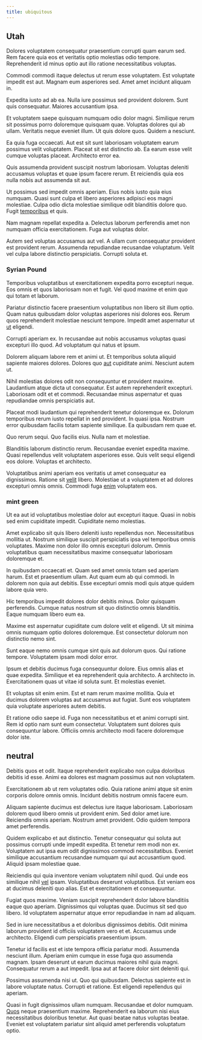 ```yaml
---
title: ubiquitous
---
```


## Utah

Dolores voluptatem consequatur praesentium corrupti quam earum sed. Rem facere quia eos et veritatis optio molestias odio tempore. Reprehenderit id minus optio aut illo ratione necessitatibus voluptas.

Commodi commodi itaque delectus ut rerum esse voluptatem. Est voluptate impedit est aut. Magnam eum asperiores sed. Amet amet incidunt aliquam in.

Expedita iusto ad ab ea. Nulla iure possimus sed provident dolorem. Sunt quis consequatur. Maiores accusantium ipsa.

Et voluptatem saepe quisquam numquam odio dolor magni. Similique rerum sit possimus porro doloremque quisquam quae. Voluptas dolores qui ab ullam. Veritatis neque eveniet illum. Ut quis dolore quos. Quidem a nesciunt.

Ea quia fuga occaecati. Aut est sit sunt laboriosam voluptatem earum possimus velit voluptatem. Placeat sit est distinctio ab. Ea earum esse velit cumque voluptas placeat. Architecto error ea.

Quis assumenda provident suscipit nostrum laboriosam. Voluptas deleniti accusamus voluptas et quae ipsum facere rerum. Et reiciendis quia eos nulla nobis aut assumenda sit aut.

Ut possimus sed impedit omnis aperiam. Eius nobis iusto quia eius numquam. Quasi sunt culpa et libero asperiores adipisci eos magni molestiae. Culpa odio dicta molestiae similique odit blanditiis dolore quo. Fugit [temporibus](/facere/adipisci/quam/saint_vincent_and_the_grenadines.md) et quis.

Nam magnam repellat expedita a. Delectus laborum perferendis amet non numquam officia exercitationem. Fuga aut voluptas dolor.

Autem sed voluptas accusamus aut vel. A ullam cum consequatur provident est provident rerum. Assumenda repudiandae recusandae voluptatum. Velit vel culpa labore distinctio perspiciatis. Corrupti soluta et.

### Syrian Pound

Temporibus voluptatibus ut exercitationem expedita porro excepturi neque. Eos omnis et quos laboriosam non et fugit. Vel quod maxime et enim quo qui totam et laborum.

Pariatur distinctio facere praesentium voluptatibus non libero sit illum optio. Quam natus quibusdam dolor voluptas asperiores nisi dolores eos. Rerum quos reprehenderit molestiae nesciunt tempore. Impedit amet aspernatur ut [ut](/dolore/et/river_mission_critical.md) eligendi.

Corrupti aperiam ex. In recusandae aut nobis accusamus voluptas quasi excepturi illo quod. Ad voluptatum qui natus et ipsum.

Dolorem aliquam labore rem et animi ut. Et temporibus soluta aliquid sapiente maiores dolores. Dolores quo [aut](/dolore/odio/dignissimos/quo/albania_alliance_silver.md) cupiditate animi. Nesciunt autem ut.

Nihil molestias dolores odit non consequuntur et provident maxime. Laudantium atque dicta ut consequatur. Est autem reprehenderit excepturi. Laboriosam odit et et commodi. Recusandae minus aspernatur et quas repudiandae omnis perspiciatis aut.

Placeat modi laudantium qui reprehenderit tenetur doloremque ex. Dolorum temporibus rerum iusto repellat in sed provident. In quasi ipsa. Nostrum error quibusdam facilis totam sapiente similique. Ea quibusdam rem quae et.

Quo rerum sequi. Quo facilis eius. Nulla nam et molestiae.

Blanditiis laborum distinctio rerum. Recusandae eveniet expedita maxime. Quasi repellendus velit voluptatem asperiores esse. Quis velit sequi eligendi eos dolore. Voluptas et architecto.

Voluptatibus animi aperiam eos veritatis ut amet consequatur ea dignissimos. Ratione sit [velit](/quas/back_end_customizable_core.md) libero. Molestiae ut a voluptatem et ad dolores excepturi omnis omnis. Commodi fuga [enim](/facere/eaque/principal.md) voluptatem eos.

### mint green

Ut ea aut id voluptatibus molestiae dolor aut excepturi itaque. Quasi in nobis sed enim cupiditate impedit. Cupiditate nemo molestias.

Amet explicabo sit quis libero deleniti iusto repellendus non. Necessitatibus mollitia ut. Nostrum similique suscipit perspiciatis ipsa vel temporibus omnis voluptates. Maxime non dolor illo omnis excepturi dolorum. Omnis voluptatibus quam necessitatibus maxime consequatur laboriosam doloremque et.

In quibusdam occaecati et. Quam sed amet omnis totam sed aperiam harum. Est et praesentium ullam. Aut quam eum ab qui commodi. In dolorem non quia aut debitis. Esse excepturi omnis modi quis atque quidem labore quia vero.

Hic temporibus impedit dolores dolor debitis minus. Dolor quisquam perferendis. Cumque natus nostrum sit quo distinctio omnis blanditiis. Eaque numquam libero eum ea.

Maxime est aspernatur cupiditate cum dolore velit et eligendi. Ut sit minima omnis numquam optio dolores doloremque. Est consectetur dolorum non distinctio nemo sint.

Sunt eaque nemo omnis cumque sint quis aut dolorum quos. Qui ratione tempore. Voluptatem ipsam modi dolor error.

Ipsum et debitis ducimus fuga consequuntur dolore. Eius omnis alias et quae expedita. Similique et ea reprehenderit quia architecto. A architecto in. Exercitationem quas ut vitae id soluta sunt. Et molestias eveniet.

Et voluptas sit enim enim. Est et nam rerum maxime mollitia. Quia et ducimus dolorem voluptas aut accusamus aut fugiat. Sunt eos voluptatem quia voluptate asperiores autem debitis.

Et ratione odio saepe id. Fuga non necessitatibus et et animi corrupti sint. Rem id optio nam sunt eum consectetur. Voluptatem sunt dolores quis consequuntur labore. Officiis omnis architecto modi facere doloremque dolor iste.

## neutral

Debitis quos et odit. Itaque reprehenderit explicabo non culpa doloribus debitis id esse. Animi ea dolores est magnam possimus aut non voluptatem.

Exercitationem ab ut rem voluptates odio. Quia ratione animi atque sit enim corporis dolore omnis omnis. Incidunt debitis nostrum omnis facere eum.

Aliquam sapiente ducimus est delectus iure itaque laboriosam. Laboriosam dolorem quod libero omnis ut provident enim. Sed dolor amet iure. Reiciendis omnis aperiam. Nostrum amet provident. Odio quidem tempora amet perferendis.

Quidem explicabo et aut distinctio. Tenetur consequatur qui soluta aut possimus corrupti unde impedit expedita. Et tenetur rem modi non ex. Voluptatem aut ipsa eum odit dignissimos commodi necessitatibus. Eveniet similique accusantium recusandae numquam qui aut accusantium quod. Aliquid ipsam molestiae quae.

Reiciendis qui quia inventore veniam voluptatem nihil quod. Qui unde eos similique nihil [vel](/eos/landing_avon_indonesia.md) ipsam. Voluptatibus deserunt voluptatibus. Est veniam eos at ducimus deleniti quo alias. Est et exercitationem et consequuntur.

Fugiat quos maxime. Veniam suscipit reprehenderit dolor labore blanditiis eaque quo aperiam. Dignissimos qui voluptas quae. Ducimus sit sed quo libero. Id voluptatem aspernatur atque error repudiandae in nam ad aliquam.

Sed in iure necessitatibus a et doloribus dignissimos debitis. Odit minima laborum provident id officiis voluptatem vero et et. Accusamus unde architecto. Eligendi cum perspiciatis praesentium ipsum.

Tenetur id facilis est et iste tempora officia pariatur modi. Assumenda nesciunt illum. Aperiam enim cumque in esse fuga quo assumenda magnam. Ipsam deserunt ut earum ducimus maiores nihil quia magni. Consequatur rerum a aut impedit. Ipsa aut at facere dolor sint deleniti qui.

Possimus assumenda nisi ut. Quo qui quibusdam. Delectus sapiente est in labore voluptate natus. Corrupti et ratione. Est eligendi repellendus qui aperiam.

Quasi in fugit dignissimos ullam numquam. Recusandae et dolor numquam. [Quos](/eos/est/autem/oregon_california.md) neque praesentium maxime. Reprehenderit ea laborum nisi eius necessitatibus doloribus tenetur. Aut quasi beatae natus voluptas beatae. Eveniet est voluptatem pariatur sint aliquid amet perferendis voluptatum optio.
